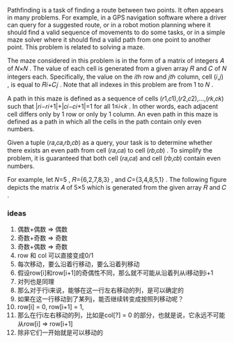 Pathfinding is a task of finding a route between two points. It often appears in many problems. For example, in a GPS navigation software where a driver can query for a suggested route, or in a robot motion planning where it should find a valid sequence of movements to do some tasks, or in a simple maze solver where it should find a valid path from one point to another point. This problem is related to solving a maze.

The maze considered in this problem is in the form of a matrix of integers 𝐴
 of 𝑁×𝑁
. The value of each cell is generated from a given array 𝑅
 and 𝐶
 of 𝑁
 integers each. Specifically, the value on the 𝑖𝑡ℎ
 row and 𝑗𝑡ℎ
 column, cell (𝑖,𝑗)
, is equal to 𝑅𝑖+𝐶𝑗
. Note that all indexes in this problem are from 1
 to 𝑁
.

A path in this maze is defined as a sequence of cells (𝑟1,𝑐1),(𝑟2,𝑐2),…,(𝑟𝑘,𝑐𝑘)
 such that |𝑟𝑖−𝑟𝑖+1|+|𝑐𝑖−𝑐𝑖+1|=1
 for all 1≤𝑖<𝑘
. In other words, each adjacent cell differs only by 1
 row or only by 1
 column. An even path in this maze is defined as a path in which all the cells in the path contain only even numbers.

Given a tuple ⟨𝑟𝑎,𝑐𝑎,𝑟𝑏,𝑐𝑏⟩
 as a query, your task is to determine whether there exists an even path from cell (𝑟𝑎,𝑐𝑎)
 to cell (𝑟𝑏,𝑐𝑏)
. To simplify the problem, it is guaranteed that both cell (𝑟𝑎,𝑐𝑎)
 and cell (𝑟𝑏,𝑐𝑏)
 contain even numbers.

For example, let 𝑁=5
, 𝑅={6,2,7,8,3}
, and 𝐶={3,4,8,5,1}
. The following figure depicts the matrix 𝐴
 of 5×5
 which is generated from the given array 𝑅
 and 𝐶
.

### ideas
1. 偶数+偶数 => 偶数
2. 奇数+奇数 => 奇数
3. 奇数+偶数 => 奇数
4. row 和 col 可以直接变成0/1
5. 每次移动，要么沿着行移动，要么沿着列移动
6. 假设row[i]和row[i+1]的奇偶性不同，那么就不可能从沿着列从i移动到i+1
7. 对列也是同理
8. 那么对于行i来说，能够在这一行左右移动的列，是可以确定的
9. 如果在这一行移动到了某列j，能否继续转变成按照列移动呢？
10. row[i] = 0, row[i+1] = 1, 
11. 那么在行i左右移动的列，比如是col[?] = 0 的部分，也就是说，它永远不可能从row[i] => row[i+1]
12. 除非它们一开始就是可以移动的